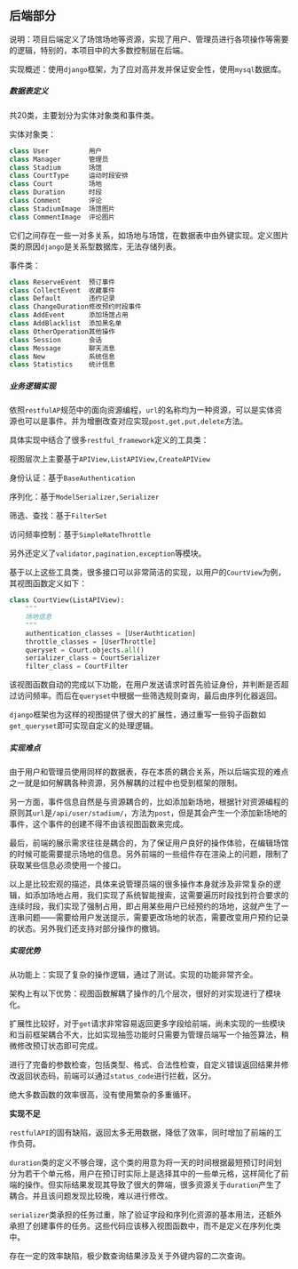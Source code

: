 ## 后端部分

说明：项目后端定义了场馆场地等资源，实现了用户、管理员进行各项操作等需要的逻辑，特别的，本项目中的大多数控制层在后端。

实现概述：使用`django​`框架，为了应对高并发并保证安全性，使用`​mysql​`数据库。

##### 数据表定义

共20类，主要划分为实体对象类和事件类。

实体对象类：

```python
class User			用户
class Manager		管理员
class Stadium		场馆
class CourtType		运动时段安排
class Court			场地
class Duration		时段
class Comment		评论
class StadiumImage	场馆图片
class CommentImage	评论图片
```

它们之间存在一些一对多关系，如场地与场馆，在数据表中由外键实现。定义图片类的原因`django​`是关系型数据库，无法存储列表。

事件类：

```python
class ReserveEvent	预订事件
class CollectEvent	收藏事件
class Default		违约记录
class ChangeDuration修改预约时段事件
class AddEvent		添加场馆占用
class AddBlacklist	添加黑名单
class OtherOperation其他操作
class Session		会话
class Message		聊天消息
class New			系统信息
class Statistics	统计信息
```

##### 业务逻辑实现

依照`restfulAP​`规范中的面向资源编程，`url`的名称均为一种资源，可以是实体资源也可以是事件。并为增删改查对应实现`post,get,put,delete​`方法。

具体实现中结合了很多`restful_framework​`定义的工具类：

视图层次上主要基于`APIView,ListAPIView,CreateAPIView`

身份认证：基于`BaseAuthentication​`

序列化：基于`ModelSerializer,Serializer​`

筛选、查找：基于`FilterSet​`

访问频率控制：基于`SimpleRateThrottle​`

另外还定义了`validator,pagination,exception​`等模块。

基于以上这些工具类，很多接口可以非常简洁的实现，以用户的`CourtView`为例，其视图函数定义如下：

```python
class CourtView(ListAPIView):
    """
    场地信息
    """
    authentication_classes = [UserAuthtication]
    throttle_classes = [UserThrottle]
    queryset = Court.objects.all()
    serializer_class = CourtSerializer
    filter_class = CourtFilter
```

该视图函数自动的完成以下功能，在用户发送请求时首先验证身份，并判断是否超过访问频率。而后在`queryset`中根据一些筛选规则查询，最后由序列化器返回。

`django`框架也为这样的视图提供了很大的扩展性，通过重写一些钩子函数如`get_queryset`即可实现自定义的处理逻辑。

##### 实现难点

由于用户和管理员使用同样的数据表，存在本质的耦合关系，所以后端实现的难点之一就是如何解耦各种资源，另外解耦的过程中也受到框架的限制。

另一方面，事件信息自然是与资源耦合的，比如添加新场地，根据针对资源编程的原则其`url`是`/api/user/stadium/`，方法为`post`，但是其会产生一个添加新场地的事件，这个事件的创建不得不由该视图函数来完成。

最后，前端的展示需求往往是耦合的，为了保证用户良好的操作体验，在编辑场馆的时候可能需要提示场地的信息。另外前端的一些组件存在渲染上的问题，限制了获取某些信息必须使用一个接口。

以上是比较宏观的描述，具体来说管理员端的很多操作本身就涉及非常复杂的逻辑，如添加场地占用，我们实现了系统智能搜索，这需要遍历时段找到符合要求的连续时段，我们实现了强制占用，即占用某些用户已经预约的场地，这就产生了一连串问题——需要给用户发送提示，需要更改场地的状态，需要改变用户预约记录的状态。另外我们还支持对部分操作的撤销。

##### 实现优势

从功能上：实现了复杂的操作逻辑，通过了测试。实现的功能非常齐全。

架构上有以下优势：视图函数解耦了操作的几个层次，很好的对实现进行了模块化。

扩展性比较好，对于`get`请求非常容易返回更多字段给前端，尚未实现的一些模块和当前框架耦合不大，比如实现抽签功能时只需要为管理员端写一个抽签算法，稍微修改预订状态即可完成。

进行了完备的参数检查，包括类型、格式、合法性检查，自定义错误返回结果并修改返回状态码，前端可以通过`status_code`进行拦截，区分。

绝大多数函数的效率很高，没有使用繁杂的多重循环。

**实现不足**

`restfulAPI`的固有缺陷，返回太多无用数据，降低了效率，同时增加了前端的工作负荷。

`duration`类的定义不够合理，这个类的用意为将一天的时间根据最短预订时间划分为若干个单元格，用户在预订时实际上是选择其中的一些单元格，这样简化了前端的操作。但实际结果发现其导致了很大的弊端，很多资源关于`duration`产生了耦合。并且该问题发现比较晚，难以进行修改。

`serializer`类承担的任务过重，除了验证字段和序列化资源的基本用法，还额外承担了创建事件的任务。这些代码应该移入视图函数中，而不是定义在序列化类中。

存在一定的效率缺陷，极少数查询结果涉及关于外键内容的二次查询。

